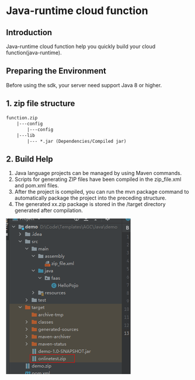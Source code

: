 # Java-runtime cloud function

## Introduction
Java-runtime cloud function help you quickly build your cloud function(java-runtime).

## Preparing the Environment
Before using the sdk, your server need support Java 8 or higher.

## 1. zip file structure
    function.zip
        |---config
            |---config
        |---lib
            |--- *.jar (Dependencies/Compiled jar)

## 2. Build Help
1. Java language projects can be managed by using Maven commands.
2. Scripts for generating ZIP files have been compiled in the zip_file.xml and pom.xml files.
3. After the project is compiled, you can run the mvn package command to automatically package the project into the preceding structure.
4. The generated xx.zip package is stored in the /target directory generated after compilation.

![img.png](png/img.png)